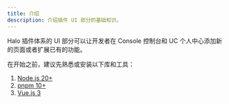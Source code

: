 ```yaml
---
title: 介绍
description: 介绍插件 UI 部分的基础知识。
---
```


Halo 插件体系的 UI 部分可以让开发者在 Console 控制台和 UC 个人中心添加新的页面或者扩展已有的功能。

在开始之前，建议先熟悉或安装以下库和工具：

1. [Node.js 20+](https://nodejs.org)
2. [pnpm 10+](https://pnpm.io)
3. [Vue.js 3](https://vuejs.org)
